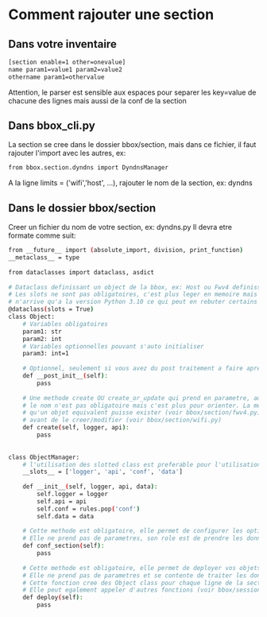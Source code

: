 # Comment rajouter une section
## Dans votre inventaire
```sh
[section enable=1 other=onevalue]
name param1=value1 param2=value2
othername param1=othervalue
```
Attention, le parser est sensible aux espaces pour separer les
key=value de chacune des lignes mais aussi de la conf de la
section

## Dans bbox_cli.py
La section se cree dans le dossier bbox/section, mais dans ce
fichier, il faut rajouter l'import avec les autres, ex:
```sh
from bbox.section.dyndns import DyndnsManager
```
A la ligne limits = ('wifi','host', ...),
rajouter le nom de la section, ex: dyndns
​
## Dans le dossier bbox/section
Creer un fichier du nom de votre section, ex: dyndns.py
Il devra etre formate comme suit:
```sh
from __future__ import (absolute_import, division, print_function)
__metaclass__ = type
​
from dataclasses import dataclass, asdict
​
# Dataclass definissant un object de la bbox, ex: Host ou Fwv4 definissant une regle de firewall
# Les slots ne sont pas obligatoires, c'est plus leger en memoire mais cette option des dataclasses
# n'arrive qu'a la version Python 3.10 ce qui peut en rebuter certains
@dataclass(slots = True)
class Object:
    # Variables obligatoires
    param1: str
    param2: int
    # Variables optionnelles pouvant s'auto initialiser
    param3: int=1
​
    # Optionnel, seulement si vous avez du post traitement a faire apres l'init de la dataclass
    def __post_init__(self):
        pass
​
    # Une methode create OU create_or_update qui prend en parametre, au moins un objet API et un object logger (voir les fichiers bbox/api.py et bbox/logger.py)
    # le nom n'est pas obligatoire mais c'est plus pour orienter. La methode create fait des POST de creation, elle ne prend pas en compte l'idee
    # qu'un objet equivalent puisse exister (voir bbox/section/fwv4.py). create_or_update fera le traitement pour verifier d'abord si l'element a creer existe
    # avant de le creer/modifier (voir bbox/section/wifi.py)
    def create(self, logger, api):
        pass
​
​
class ObjectManager:
    # l'utilisation des slotted class est preferable pour l'utilisation memoire mais rien ne vous y oblige
    __slots__ = ['logger', 'api', 'conf', 'data']
​
    def __init__(self, logger, api, data):
        self.logger = logger
        self.api = api
        self.conf = rules.pop('conf')
        self.data = data
​
    # Cette methode est obligatoire, elle permet de configurer les options rajoutees a la ligne de votre section, ex: [wifi enable=1 gamer_mode=0 ping_responder=0]
    # Elle ne prend pas de parametres, son role est de prendre les donnees de self.conf et de les traiter
    def conf_section(self):
        pass
​
    # Cette methode est obligatoire, elle permet de deployer vos objets bbox, les lignes de chaque section en somme, ex: machine1 ipaddress=192.168.1.30 macaddress=08:69:69:69:69:69 ...
    # Elle ne prend pas de parametres et se contente de traiter les donnees de self.data
	# Cette fonction cree des Object class pour chaque ligne de la section
	# Elle peut egalement appeler d'autres fonctions (voir bbox/session/device.py)
    def deploy(self):
        pass
```
